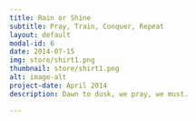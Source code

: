 ```yaml
---
title: Rain or Shine
subtitle: Pray, Train, Conquer, Repeat
layout: default
modal-id: 6
date: 2014-07-15
img: store/shirt1.png
thumbnail: store/shirt1.png
alt: image-alt
project-date: April 2014
description: Dawn to dusk, we pray, we must.

---
```

